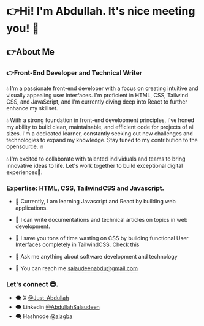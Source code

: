 # 👉Hi! I'm Abdullah. It's nice meeting you! 👋
## 👉About Me 
### 👉Front-End Developer and Technical Writer 

💧 I'm a passionate front-end developer with a focus on creating intuitive and visually appealing user interfaces. I'm proficient in HTML, CSS, Tailwind CSS, and JavaScript, and I'm currently diving deep into React to further enhance my skillset.

💧 With a strong foundation in front-end development principles, I've honed my ability to build clean, maintainable, and efficient code for projects of all sizes. I'm a dedicated learner, constantly seeking out new challenges and technologies to expand my knowledge. Stay tuned to my contribution to the opensource. 🔥

💧 I'm excited to collaborate with talented individuals and teams to bring innovative ideas to life. Let's work together to build exceptional digital experiences🤝. 



### Expertise: HTML, CSS, TailwindCSS and Javascript. 
- 🤜 Currently, I am learning Javascript and React by building web applications. 

- 💎 I can write documentations and technical articles on topics in web development. 

- 💎 I save you tons of time wasting on CSS by building functional User Interfaces completely in TailwindCSS. Check this 

- 💬 Ask me anything about software development and technology 

- 💬  You can reach me [salaudeenabdu@gmail.com](mailto:salaudeenabdu@gmail.com)


### Let's connect 😎. 

- 🗨 X [@Just_Abdullah](https://x.com/code_scribendi)
- 🗨 Linkedin [@AbdullahSalaudeen](www.linkedin.com/in/salaudeenabdul)
- 🗨 Hashnode [@alagba](https://hashnode.com/@alagba)
